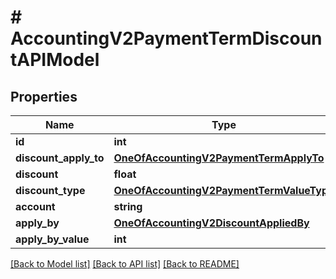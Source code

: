 # # AccountingV2PaymentTermDiscountAPIModel

## Properties

Name | Type | Description | Notes
------------ | ------------- | ------------- | -------------
**id** | **int** |  | [optional]
**discount_apply_to** | [**OneOfAccountingV2PaymentTermApplyTo**](OneOfAccountingV2PaymentTermApplyTo.md) |  | [optional]
**discount** | **float** |  | [optional]
**discount_type** | [**OneOfAccountingV2PaymentTermValueType**](OneOfAccountingV2PaymentTermValueType.md) |  | [optional]
**account** | **string** |  | [optional]
**apply_by** | [**OneOfAccountingV2DiscountAppliedBy**](OneOfAccountingV2DiscountAppliedBy.md) |  | [optional]
**apply_by_value** | **int** |  | [optional]

[[Back to Model list]](../../README.md#models) [[Back to API list]](../../README.md#endpoints) [[Back to README]](../../README.md)
